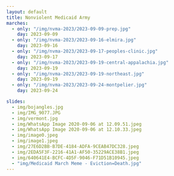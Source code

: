 ```yaml
---
layout: default
title: Nonviolent Medicaid Army
marches:
  - only: "/img/nvma-2023/2023-09-09-prep.jpg"
    day: 2023-09-09
  - only: "/img/nvma-2023/2023-09-16-elmira.jpg"
    day: 2023-09-16
  - only: "/img/nvma-2023/2023-09-17-peoples-clinic.jpg"
    day: 2023-09-17
  - only: "/img/nvma-2023/2023-09-19-central-appalachia.jpg"
    day: 2023-09-19
  - only: "/img/nvma-2023/2023-09-19-northeast.jpg"
    day: 2023-09-19
  - only: "/img/nvma-2023/2023-09-24-montpelier.jpg"
    day: 2023-09-24

slides:
  - img/bojangles.jpg
  - img/IMG_9077.JPG
  - img/vermont.jpg
  - img/WhatsApp Image 2020-09-06 at 12.09.51.jpeg
  - img/WhatsApp Image 2020-09-06 at 12.10.33.jpeg
  - img/image0.jpeg
  - img/image1.jpeg
  - img/27E6D2BB-B7DE-4184-ADFA-9CEAB47DC328.jpeg
  - img/2EDA5F3F-2216-41A1-AF50-35229ACE38B1.jpeg
  - img/640641E4-BCFC-4D5F-9046-F71D51B10945.jpeg
  - "img/Medicaid March Meme - Eviction=Death.jpg"
---
```

